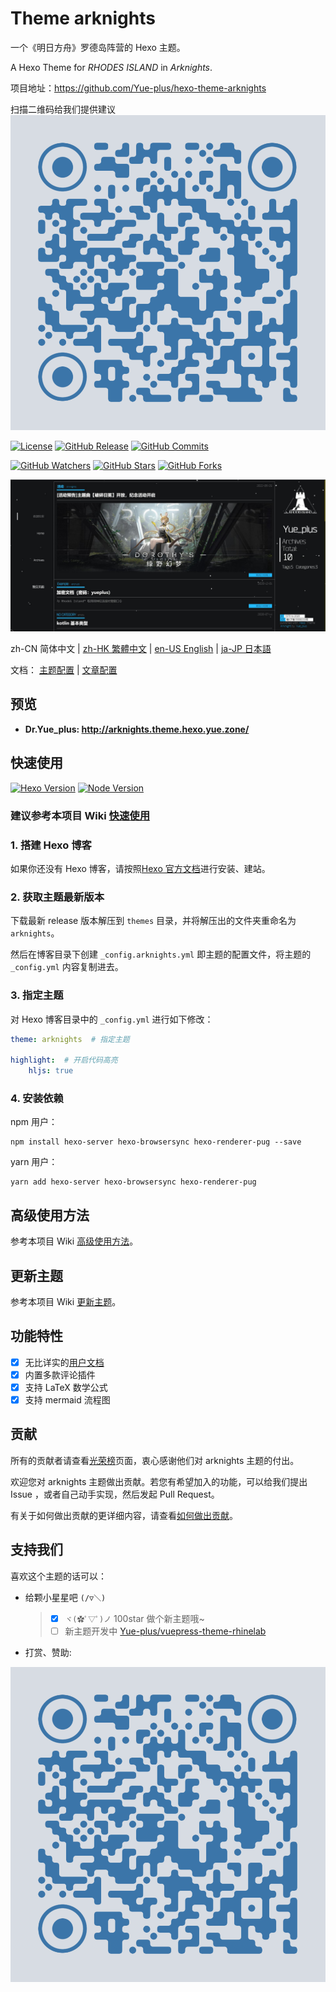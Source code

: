 # Theme arknights

一个《明日方舟》罗德岛阵营的 Hexo 主题。

A Hexo Theme for *RHODES ISLAND* in *Arknights*.

项目地址：<https://github.com/Yue-plus/hexo-theme-arknights>

扫描二维码给我们提供建议![QRcode](./support.jpg)

<a title="License" target="_blank" href="https://github.com/Yue-plus/hexo-theme-arknights/blob/master/LICENSE"><img alt="License" src="https://img.shields.io/github/license/Yue-plus/hexo-theme-arknights.svg?style=flat"></a>
<a title="GitHub Release" target="_blank" href="https://github.com/Yue-plus/hexo-theme-arknights/releases"><img alt="GitHub Release" src="https://img.shields.io/github/v/release/Yue-plus/hexo-theme-arknights?style=flat"></a>
<a title="GitHub Commits" target="_blank" href="https://github.com/Yue-plus/hexo-theme-arknights/commits/master"><img alt="GitHub Commits" src="https://img.shields.io/github/commit-activity/m/Yue-plus/hexo-theme-arknights.svg?style=flat&color=brightgreen&label=commits"></a>

<a title="GitHub Watchers" target="_blank" href="https://github.com/Yue-plus/hexo-theme-arknights/watchers"><img alt="GitHub Watchers" src="https://img.shields.io/github/watchers/Yue-plus/hexo-theme-arknights.svg?label=Watchers&style=social"></a>  <a title="GitHub Stars" target="_blank" href="https://github.com/Yue-plus/hexo-theme-arknights/stargazers"><img alt="GitHub Stars" src="https://img.shields.io/github/stars/Yue-plus/hexo-theme-arknights.svg?label=Stars&style=social"></a>  <a title="GitHub Forks" target="_blank" href="https://github.com/Yue-plus/hexo-theme-arknights/network/members"><img alt="GitHub Forks" src="https://img.shields.io/github/forks/Yue-plus/hexo-theme-arknights.svg?label=Forks&style=social"></a>

![ScreenShot](./demo.jpg)

<p>zh-CN 简体中文  |  <a title="Traditional Chinese" href="README.tc.md">zh-HK 繁體中文</a>  |  <a title="English" href="README.en.md">en-US English</a>  |  <a title="Japanese" href="README.ja.md">ja-JP 日本語</a></p>

<span>文档：</span>
<a href="https://github.com/Yue-plus/hexo-theme-arknights/wiki">主题配置</a> |
<a href="https://hexo.io/zh-cn/docs/front-matter">文章配置</a>

## 预览

- **Dr.Yue_plus: <http://arknights.theme.hexo.yue.zone/>**

## 快速使用

<a title="Hexo Version" target="_blank" href="https://hexo.io/zh-cn/"><img alt="Hexo Version" src="https://img.shields.io/badge/Hexo-%3E%3D%206.0.0-orange?style=flat"></a>
<a title="Node Version" target="_blank" href="https://nodejs.org/zh-cn/"><img alt="Node Version" src="https://img.shields.io/badge/Node-%3E%3D%2016.13.0-yellowgreen?style=flat"></a>

### 建议参考本项目 Wiki [快速使用](https://github.com/Yue-plus/hexo-theme-arknights/wiki/%E5%BF%AB%E9%80%9F%E4%BD%BF%E7%94%A8)

### 1. 搭建 Hexo 博客

如果你还没有 Hexo 博客，请按照[Hexo 官方文档](https://hexo.io/zh-cn/docs/)进行安装、建站。

### 2. 获取主题最新版本

下载最新 release 版本解压到 `themes` 目录，并将解压出的文件夹重命名为 `arknights`。

然后在博客目录下创建 `_config.arknights.yml` 即主题的配置文件，将主题的 `_config.yml` 内容复制进去。

### 3. 指定主题

对 Hexo 博客目录中的 `_config.yml` 进行如下修改：

``` yaml
theme: arknights  # 指定主题

highlight:  # 开启代码高亮
    hljs: true
```

### 4. 安装依赖

npm 用户：
``` shell script 
npm install hexo-server hexo-browsersync hexo-renderer-pug --save
```

yarn 用户：
``` shell script
yarn add hexo-server hexo-browsersync hexo-renderer-pug
```

## 高级使用方法

参考本项目 Wiki [高级使用方法](https://github.com/Yue-plus/hexo-theme-arknights/wiki/%E9%AB%98%E7%BA%A7%E4%BD%BF%E7%94%A8%E6%96%B9%E6%B3%95)。

## 更新主题

参考本项目 Wiki [更新主题](https://github.com/Yue-plus/hexo-theme-arknights/wiki/%E6%9B%B4%E6%96%B0%E4%B8%BB%E9%A2%98)。

## 功能特性

- [x] 无比详实的[用户文档](https://github.com/Yue-plus/hexo-theme-arknights/wiki)
- [x] 内置多款评论插件
- [x] 支持 LaTeX 数学公式
- [x] 支持 mermaid 流程图

## 贡献

所有的贡献者请查看[光荣榜](https://github.com/Yue-plus/hexo-theme-arknights/wiki/%E5%85%89%E8%8D%A3%E6%A6%9C)页面，衷心感谢他们对 arknights 主题的付出。

欢迎您对 arknights 主题做出贡献。若您有希望加入的功能，可以给我们提出 Issue ，或者自己动手实现，然后发起 Pull Request。

有关于如何做出贡献的更详细内容，请查看[如何做出贡献](https://github.com/Yue-plus/hexo-theme-arknights/wiki/%E5%A6%82%E4%BD%95%E5%81%9A%E5%87%BA%E8%B4%A1%E7%8C%AE)。

## 支持我们

喜欢这个主题的话可以：

- 给颗小星星吧 `(/▽＼)`
  > - [x] `ヾ(✿ﾟ▽ﾟ)ノ` 100star 做个新主题哦~
  > - [ ] 新主题开发中 [Yue-plus/vuepress-theme-rhinelab](https://github.com/Yue-plus/vuepress-theme-rhinelab)
- 打赏、赞助:

![收款二维码](./support.jpg)